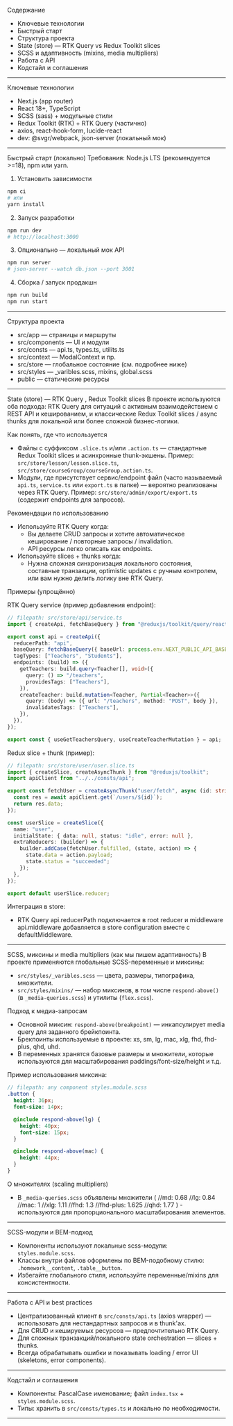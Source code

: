 Содержание

- Ключевые технологии
- Быстрый старт
- Структура проекта
- State (store) — RTK Query vs Redux Toolkit slices
- SCSS и адаптивность (mixins, media multipliers)
- Работа с API
- Кодстайл и соглашения

---

Ключевые технологии

- Next.js (app router)
- React 18+, TypeScript
- SCSS (sass) + модульные стили
- Redux Toolkit (RTK) + RTK Query (частично)
- axios, react-hook-form, lucide-react
- dev: @svgr/webpack, json-server (локальный мок)

---

Быстрый старт (локально)
Требования: Node.js LTS (рекомендуется >=18), npm или yarn.

1. Установить зависимости

```bash
npm ci
# или
yarn install
```

2. Запуск разработки

```bash
npm run dev
# http://localhost:3000
```

3. Опционально — локальный мок API

```bash
npm run server
# json-server --watch db.json --port 3001
```

4. Сборка / запуск продакшн

```bash
npm run build
npm run start
```

---

Структура проекта

- src/app — страницы и маршруты
- src/components — UI и модули
- src/consts — api.ts, types.ts, utilits.ts
- src/context — ModalContext и пр.
- src/store — глобальное состояние (см. подробнее ниже)
- src/styles — \_varibles.scss, mixins, global.scss
- public — статические ресурсы

---

State (store) — RTK Query , Redux Toolkit slices
В проекте используются оба подхода: RTK Query для ситуаций с активным взаимодействием с REST API и кешированием, и классические Redux Toolkit slices / async thunks для локальной или более сложной бизнес-логики.

Как понять, где что используется

- Файлы с суффиксом `.slice.ts` и/или `.action.ts` — стандартные Redux Toolkit slices и асинхронные thunk-экшены. Пример: `src/store/lesson/lesson.slice.ts`, `src/store/courseGroup/courseGroup.action.ts`.
- Модули, где присутствует сервис/endpoint файл (часто называемый `api.ts`, `service.ts` или `export.ts` в папке) — вероятно реализованы через RTK Query. Пример: `src/store/admin/export/export.ts` (содержит endpoints для запросов).

Рекомендации по использованию

- Используйте RTK Query когда:
  - Вы делаете CRUD запросы и хотите автоматическое кеширование / повторные запросы / invalidation.
  - API ресурсы легко описать как endpoints.
- Используйте slices + thunks когда:
  - Нужна сложная синхронизация локального состояния, составные транзакции, optimistic updates с ручным контролем, или вам нужно делить логику вне RTK Query.

Примеры (упрощённо)

RTK Query service (пример добавления endpoint):

```ts
// filepath: src/store/api/service.ts
import { createApi, fetchBaseQuery } from "@reduxjs/toolkit/query/react";

export const api = createApi({
  reducerPath: "api",
  baseQuery: fetchBaseQuery({ baseUrl: process.env.NEXT_PUBLIC_API_BASE_URL }),
  tagTypes: ["Teachers", "Students"],
  endpoints: (build) => ({
    getTeachers: build.query<Teacher[], void>({
      query: () => "/teachers",
      providesTags: ["Teachers"],
    }),
    createTeacher: build.mutation<Teacher, Partial<Teacher>>({
      query: (body) => ({ url: "/teachers", method: "POST", body }),
      invalidatesTags: ["Teachers"],
    }),
  }),
});

export const { useGetTeachersQuery, useCreateTeacherMutation } = api;
```

Redux slice + thunk (пример):

```ts
// filepath: src/store/user/user.slice.ts
import { createSlice, createAsyncThunk } from "@reduxjs/toolkit";
import apiClient from "../../consts/api";

export const fetchUser = createAsyncThunk("user/fetch", async (id: string) => {
  const res = await apiClient.get(`/users/${id}`);
  return res.data;
});

const userSlice = createSlice({
  name: "user",
  initialState: { data: null, status: "idle", error: null },
  extraReducers: (builder) => {
    builder.addCase(fetchUser.fulfilled, (state, action) => {
      state.data = action.payload;
      state.status = "succeeded";
    });
  },
});

export default userSlice.reducer;
```

Интеграция в store:

- RTK Query api.reducerPath подключается в root reducer и middleware api.middleware добавляется в store configuration вместе с defaultMiddleware.

---

SCSS, миксины и media multipliers (как мы пишем адаптивность)
В проекте применяются глобальные SCSS-переменные и миксины:

- `src/styles/_varibles.scss` — цвета, размеры, типографика, множители.
- `src/styles/mixins/` — набор миксинов, в том числе `respond-above()` (в `_media-queries.scss`) и утилиты (`flex.scss`).

Подход к медиа-запросам

- Основной миксин: `respond-above(breakpoint)` — инкапсулирует media query для заданного брейкпоинта.
- Брекпоинты используемые в проекте: xs, sm, lg, mac, xlg, fhd, fhd-plus, qhd, uhd.
- В переменных хранятся базовые размеры и множители, которые используются для масштабирования paddings/font-size/height и т.д.

Пример использования миксина:

```scss
// filepath: any component styles.module.scss
.button {
  height: 36px;
  font-size: 14px;

  @include respond-above(lg) {
    height: 40px;
    font-size: 15px;
  }

  @include respond-above(mac) {
    height: 44px;
  }
}
```

О множителях (scaling multipliers)

- В `_media-queries.scss` объявлены множители (
  //md: 0.68
  //lg: 0.84
  //mac: 1
  //xlg: 1.11
  //fhd: 1.3
  //fhd-plus: 1.625
  //qhd: 1.77
  ) - используются для пропорционального масштабирования элементов.

---

SCSS-модули и BEM-подход

- Компоненты используют локальные scss-модули: `styles.module.scss`.
- Классы внутри файлов оформлены по BEM-подобному стилю: `.homework__content`, `.table__button`.
- Избегайте глобального стиля, используйте переменные/mixins для консистентности.

---

Работа с API и best practices

- Централизованный клиент в `src/consts/api.ts` (axios wrapper) — использовать для нестандартных запросов и в thunk'ах.
- Для CRUD и кешируемых ресурсов — предпочтительно RTK Query.
- Для сложных транзакций/локального state orchestration — slices + thunks.
- Всегда обрабатывать ошибки и показывать loading / error UI (skeletons, error components).

---

Кодстайл и соглашения

- Компоненты: PascalCase именование; файл `index.tsx` + `styles.module.scss`.
- Типы: хранить в `src/consts/types.ts` и локально по необходимости.

---
